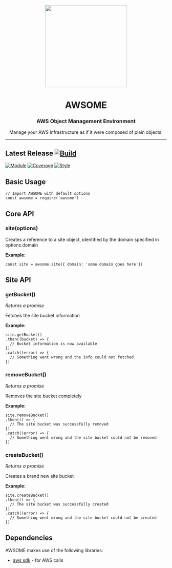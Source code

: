 <p align="center">
<img src="https://raw.githubusercontent.com/idancali/awsome/master/logo.png" width="256px">
</p>

<h1 align="center"> AWSOME </h1>
<h3 align="center"> AWS Object Management Environment </h3>
<p align="center"> Manage your AWS infrastructure as if it were composed of plain objects.
</p>
<hr/>

## Latest Release [![Build](https://circleci.com/gh/idancali/awsome.svg?style=svg)](https://circleci.com/gh/idancali/awsome)
[![Module](https://img.shields.io/npm/v/awsome.svg)](https://www.npmjs.com/package/awsome)
[![Coverage](https://api.codeclimate.com/v1/badges/312e1b5f300ce41ce86f/test_coverage)](https://codeclimate.com/github/idancali/awsome/test_coverage)
[![Style](https://img.shields.io/badge/code%20style-standard-brightgreen.svg)](http://standardjs.com)

## Basic Usage

```
// Import AWSOME with default options
const awsome = require('awsome')
```

## Core API

### site(options)

Creates a reference to a site object, identified by the domain specified in options.domain

**Example:**

```
const site = awsome.site({ domain: 'some domain goes here'})
```

## Site API

### getBucket()

*Returns a promise*

Fetches the site bucket information

**Example:**

```
site.getBucket()
.then((bucket) => {
  // Bucket information is now available
})
.catch((error) => {
  // Something went wrong and the info could not fetched
})
```

### removeBucket()

*Returns a promise*

Removes the site bucket completely

**Example:**

```
site.removeBucket()
.then(() => {
  // The site bucket was successfully removed
})
.catch((error) => {
  // Something went wrong and the site bucket could not be removed
})
```

### createBucket()

*Returns a promise*

Creates a brand new site bucket

**Example:**

```
site.createBucket()
.then(() => {
  // The site bucket was successfully created
})
.catch((error) => {
  // Something went wrong and the site bucket could not be created
})
```

## Dependencies

AWSOME makes use of the following libraries:

* [aws sdk](https://github.com/aws/aws-sdk-js) - for AWS calls
